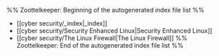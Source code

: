 %% Zoottelkeeper: Beginning of the autogenerated index file list  %%
-  [[cyber security/_index|_index]]
-  [[cyber security/Security Enhanced Linux|Security Enhanced Linux]]
-  [[cyber security/The Linux Firewall|The Linux Firewall]]
%% Zoottelkeeper: End of the autogenerated index file list  %%
